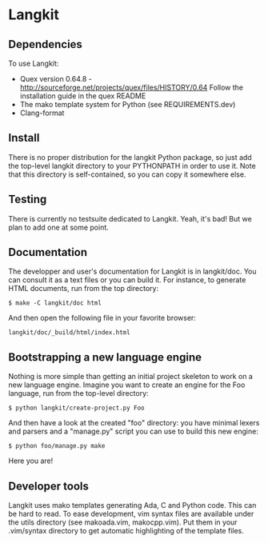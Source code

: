 Langkit
=======

Dependencies
------------

To use Langkit:

- Quex version 0.64.8 - http://sourceforge.net/projects/quex/files/HISTORY/0.64
  Follow the installation guide in the quex README
- The mako template system for Python (see REQUIREMENTS.dev)
- Clang-format

Install
-------

There is no proper distribution for the langkit Python package, so just add the
top-level langkit directory to your PYTHONPATH in order to use it. Note that
this directory is self-contained, so you can copy it somewhere else.

Testing
-------

There is currently no testsuite dedicated to Langkit. Yeah, it's bad! But we
plan to add one at some point.

Documentation
-------------

The developper and user's documentation for Langkit is in langkit/doc. You can
consult it as a text files or you can build it. For instance, to generate HTML
documents, run from the top directory:

    $ make -C langkit/doc html

And then open the following file in your favorite browser:

    langkit/doc/_build/html/index.html

Bootstrapping a new language engine
-----------------------------------

Nothing is more simple than getting an initial project skeleton to work on a
new language engine. Imagine you want to create an engine for the Foo language,
run from the top-level directory:

    $ python langkit/create-project.py Foo

And then have a look at the created "foo" directory: you have minimal
lexers and parsers and a "manage.py" script you can use to build this new
engine:

    $ python foo/manage.py make

Here you are!

Developer tools
---------------

Langkit uses mako templates generating Ada, C and Python code. This can be hard
to read. To ease development, vim syntax files are available under the utils
directory (see makoada.vim, makocpp.vim). Put them in your .vim/syntax
directory to get automatic highlighting of the template files.
